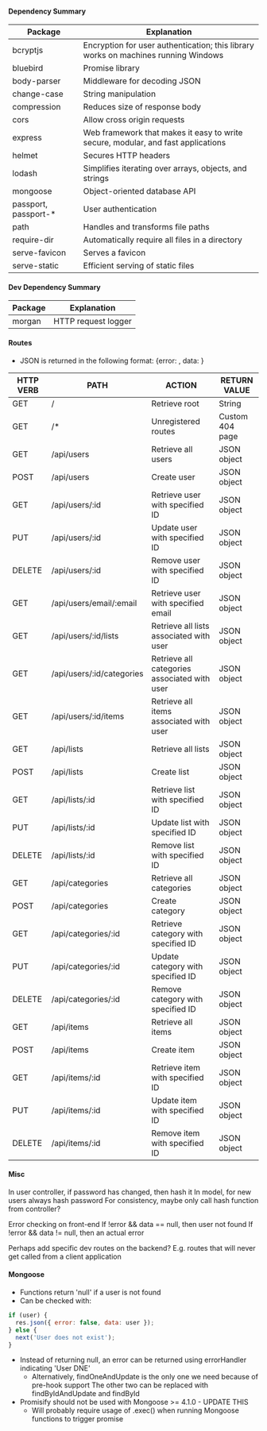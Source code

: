 #### Dependency Summary
| Package | Explanation |
| ------- | ----------- |
| bcryptjs | Encryption for user authentication; this library works on machines running Windows |
| bluebird | Promise library |
| body-parser | Middleware for decoding JSON |
| change-case | String manipulation |
| compression | Reduces size of response body |
| cors | Allow cross origin requests | 
| express | Web framework that makes it easy to write secure, modular, and fast applications |
| helmet | Secures HTTP headers |
| lodash | Simplifies iterating over arrays, objects, and strings |
| mongoose | Object-oriented database API |
| passport, passport-* | User authentication |
| path | Handles and transforms file paths |
| require-dir | Automatically require all files in a directory |
| serve-favicon | Serves a favicon |
| serve-static | Efficient serving of static files |

#### Dev Dependency Summary
| Package | Explanation |
| ------- | ----------- |
| morgan | HTTP request logger |

#### Routes
* JSON is returned in the following format: {error: <value>, data: <value>}

| HTTP VERB | PATH | ACTION | RETURN VALUE |
| --------- | ---- | ------ | ------------ |
| GET | / | Retrieve root | String |
| GET | /* | Unregistered routes | Custom 404 page |
| GET | /api/users | Retrieve all users | JSON object |
| POST | /api/users | Create user | JSON object |
| GET | /api/users/:id | Retrieve user with specified ID | JSON object |
| PUT | /api/users/:id | Update user with specified ID | JSON object |
| DELETE | /api/users/:id | Remove user with specified ID | JSON object |
| GET | /api/users/email/:email | Retrieve user with specified email | JSON object |
| GET | /api/users/:id/lists | Retrieve all lists associated with user | JSON object |
| GET | /api/users/:id/categories | Retrieve all categories associated with user | JSON object |
| GET | /api/users/:id/items | Retrieve all items associated with user | JSON object |
| GET | /api/lists | Retrieve all lists | JSON object |
| POST | /api/lists | Create list | JSON object |
| GET | /api/lists/:id | Retrieve list with specified ID | JSON object |
| PUT | /api/lists/:id | Update list with specified ID | JSON object |
| DELETE | /api/lists/:id | Remove list with specified ID | JSON object |
| GET | /api/categories | Retrieve all categories | JSON object |
| POST | /api/categories | Create category | JSON object |
| GET | /api/categories/:id | Retrieve category with specified ID | JSON object |
| PUT | /api/categories/:id | Update category with specified ID | JSON object |
| DELETE | /api/categories/:id | Remove category with specified ID | JSON object |
| GET | /api/items | Retrieve all items | JSON object |
| POST | /api/items | Create item | JSON object |
| GET | /api/items/:id | Retrieve item with specified ID | JSON object |
| PUT | /api/items/:id | Update item with specified ID | JSON object |
| DELETE | /api/items/:id | Remove item with specified ID | JSON object |

#### Misc
In user controller, if password has changed, then hash it
In model, for new users always hash password
For consistency, maybe only call hash function from controller?

Error checking on front-end
If !error && data == null, then user not found
If !error && data != null, then an actual error

Perhaps add specific dev routes on the backend? E.g. routes that will
never get called from a client application

#### Mongoose
* Functions return 'null' if a user is not found
* Can be checked with:
```javascript
if (user) {
  res.json({ error: false, data: user });
} else {
  next('User does not exist');
}
```
* Instead of returning null, an error can be returned using errorHandler indicating 'User DNE'
	* Alternatively, findOneAndUpdate is the only one we need because of pre-hook support
	The other two can be replaced with findByIdAndUpdate and findById
* Promisify should not be used with Mongoose >= 4.1.0 - UPDATE THIS
	* Will probably require usage of .exec() when running Mongoose functions to trigger promise